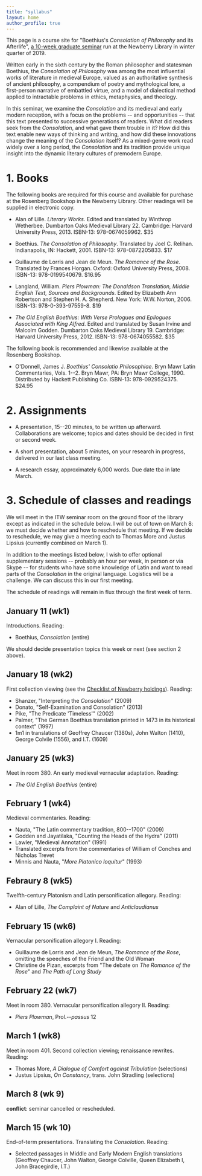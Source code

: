 ```yaml
---
title: "syllabus"
layout: home
author_profile: true
---
```


This page is a course site for "Boethius's *Consolation of Philosophy* and its Afterlife", [a 10-week graduate seminar](https://www.newberry.org/01112019-boethius-s-consolation-philosophy-and-its-afterlife) run at the Newberry Library in winter quarter of 2019.

Written early in the sixth century by the Roman philosopher and statesman Boethius, the *Consolation of Philosophy* was among the most influential works of literature in medieval Europe, valued as an authoritative synthesis of ancient philosophy, a compendium of poetry and mythological lore, a first-person narrative of embattled virtue, and a model of dialectical method applied to intractable problems in ethics, metaphysics, and theology.

In this seminar, we examine the *Consolation* and its medieval and early modern reception, with a focus on the problems -- and opportunities -- that this text presented to successive generations of readers. 
What did readers seek from the *Consolation*, and what gave them trouble in it? 
How did this text enable new ways of thinking and writing, and how did these innovations change the meaning of the *Consolation* itself? 
As a mixed-genre work read widely over a long period, the *Consolation* and its tradition provide unique insight into the dynamic literary cultures of premodern Europe.

# 1. Books
The following books are required for this course and available for purchase at the Rosenberg Bookshop in the Newberry Library. 
Other readings will be supplied in electronic copy.

* Alan of Lille. 
*Literary Works*. 
Edited and translated by Winthrop Wetherbee. 
Dumbarton Oaks Medieval Library 22. 
Cambridge: Harvard University Press, 2013.
ISBN-13: 978-0674059962. 
\$35

* Boethius. 
*The Consolation of Philosophy*. 
Translated by Joel C. Relihan. 
Indianapolis, IN: Hackett, 2001.
ISBN-13: 978-0872205833.
\$17

* Guillaume de Lorris and Jean de Meun. 
*The Romance of the Rose*. 
Translated by Frances Horgan. 
Oxford: Oxford University Press, 2008.
ISBN-13: 978-0199540679. 
\$16.95

* Langland, William.
*Piers Plowman: The Donaldson Translation, Middle English Text, Sources and Backgrounds*.
Edited by Elizabeth Ann Robertson and Stephen H. A. Shepherd. 
New York: W.W. Norton, 2006. 
ISBN-13: 978-0-393-97559-8.
\$19

* *The Old English Boethius: With Verse Prologues and Epilogues Associated with King Alfred*.
Edited and translated by Susan Irvine and Malcolm Godden. 
Dumbarton Oaks Medieval Library 19.
Cambridge: Harvard University Press, 2012.
ISBN-13: 978-0674055582. 
\$35

The following book is recommended and likewise available at the Rosenberg Bookshop. 

* O'Donnell, James J. 
*Boethius' Consolatio Philosophiae*. 
Bryn Mawr Latin Commentaries, Vols. 1--2. 
Bryn Mawr, PA: Bryn Mawr College, 1990.
Distributed by Hackett Publishing Co.
ISBN-13: 978-0929524375.
\$24.95


# 2. Assignments

* A presentation, 15--20 minutes, to be written up afterward. 
Collaborations are welcome; topics and dates should be decided in first or second week.

* A short presentation, about 5 minutes, on your research in progress, delivered in our last class meeting. 

* A research essay, approximately 6,000 words.
Due date tba in late March. 


# 3. Schedule of classes and readings
We will meet in the ITW seminar room on the ground floor of the library except as indicated in the schedule below.
I will be out of town on March 8: we must decide whether and how to reschedule that meeting.
If we decide to reschedule, we may give a meeting each to Thomas More and Justus Lipsius (currently combined on March 1). 

In addition to the meetings listed below, I wish to offer optional supplementary sessions -- probably an hour per week, in person or via Skype -- for students who have some knowledge of Latin and want to read parts of the *Consolation* in the original language. 
Logistics will be a challenge.
We can discuss this in our first meeting.

The schedule of readings will remain in flux through the first week of term. 

## January 11 (wk1)
Introductions.
Reading: 

* Boethius, *Consolation* (entire)

We should decide presentation topics this week or next (see section 2 above).

## January 18 (wk2)
First collection viewing (see the [Checklist of Newberry holdings](https://icornelius.github.io/boethius2019/checklist/)).
Reading: 

* Shanzer, "Interpreting the *Consolation*" (2009)
* Donato, "Self-Examination and Consolation" (2013)
* Pike, "The Predicate 'Timeless'" (2002)
* Palmer, "The German Boethius translation printed in 1473 in its historical context" (1997)
* 1m1 in translations of Geoffrey Chaucer (1380s), John Walton (1410), George Colvile (1556), and I.T. (1609)

<!-- 
	Also under consideration:
	* Pollock, "Philology in Three Dimensions" (2014)
	something historical
	* Selected passages in Middle and Modern English translations
-->

## January 25 (wk3)
Meet in room 380. 
An early medieval vernacular adaptation.
Reading: 

* *The Old English Boethius* (entire)

## February 1 (wk4)
Medieval commentaries. 
Reading:

* Nauta, "The Latin commentary tradition, 800--1700" (2009)
* Godden and Jayatilaka, "Counting the Heads of the Hydra" (2011)
* Lawler, "Medieval Annotation" (1991)
* Translated excerpts from the commentaries of William of Conches and Nicholas Trevet
* Minnis and Nauta, "*More Platonico loquitur*" (1993)

<!--
	Also under consideration:
-->

## Febraury 8 (wk5)
Twelfth-century Platonism and Latin personification allegory. 
Reading: 

* Alan of Lille, *The Complaint of Nature* and *Anticlaudianus*

## February 15 (wk6)
Vernacular personification allegory I.
Reading: 

* Guillaume de Lorris and Jean de Meun, *The Romance of the Rose*, omitting the speeches of the Friend and the Old Woman
* Christine de Pizan, excerpts from "The debate on *The Romance of the Rose*" and *The Path of Long Study*

## February 22 (wk7)
Meet in room 380.
Vernacular personification allegory II. 
Reading: 

* *Piers Plowman*, Prol.--*passus* 12

## March 1 (wk8)
Meet in room 401. 
Second collection viewing; renaissance rewrites. 
Reading: 

* Thomas More, *A Dialogue of Comfort against Tribulation* (selections)
* Justus Lipsius, *On Constancy*, trans. John Stradling (selections)

## March 8 (wk 9)
**conflict**: seminar cancelled or rescheduled.

## March 15 (wk 10)
End-of-term presentations.
Translating the *Consolation*. 
Reading: 

* Selected passages in Middle and Early Modern English translations (Geoffrey Chaucer, John Walton, George Colville, Queen Elizabeth I, John Bracegirdle, I.T.)